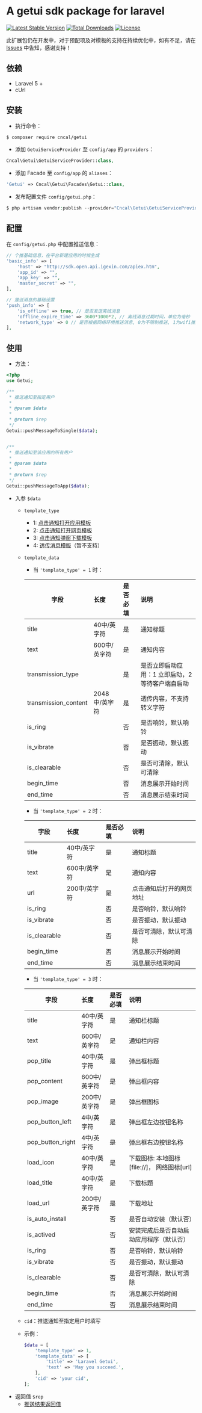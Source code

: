 # A getui sdk package for laravel

[![Latest Stable Version](https://poser.pugx.org/cncal/getui/v/stable)](https://packagist.org/packages/cncal/getui)
[![Total Downloads](https://poser.pugx.org/cncal/getui/downloads)](https://packagist.org/packages/cncal/getui)
[![License](https://poser.pugx.org/cncal/getui/license)](https://packagist.org/packages/cncal/getui)

此扩展包仍在开发中，对于预配项及对模板的支持在持续优化中，如有不足，请在 [Issues](https://github.com/cncal/getui/issues) 中告知，感谢支持！

## 依赖
* Laravel 5 +
* cUrl

## 安装
* 执行命令： 
```sh
$ composer require cncal/getui
```

* 添加 `GetuiServiceProvider` 至 `config/app` 的 `providers`：
```php
Cncal\Getui\GetuiServiceProvider::class,
```

* 添加 Facade 至 `config/app` 的 `aliases`：
```php
'Getui' => Cncal\Getui\Facades\Getui::class,
```

* 发布配置文件 `config/getui.php`：
```php
$ php artisan vendor:publish --provider="Cncal\Getui\GetuiServiceProvider"
```

## 配置
在 `config/getui.php` 中配置推送信息：
```php
// 个推基础信息，在平台新建应用的时候生成
'basic_info' => [
    'host' => "http://sdk.open.api.igexin.com/apiex.htm",
    'app_id' => "",
    'app_key' => "",
    'master_secret' => "",
],

// 推送消息的基础设置
'push_info' => [
    'is_offline' => true, // 是否发送离线消息
    'offline_expire_time' => 3600*1000*2, // 离线消息过期时间，单位为毫秒
    'network_type' => 0 // 是否根据网络环境推送消息, 0为不限制推送, 1为wifi推送, 2为4G/3G/2G
],
```

## 使用
* 方法：
```php
<?php 
use Getui;

/**
 * 推送通知至指定用户
 *
 * @param $data
 *
 * @return $rep
 */
Getui::pushMessageToSingle($data);


/**
 * 推送通知至该应用的所有用户
 *
 * @param $data
 *
 * @return $rep
 */
Getui::pushMessageToApp($data);

```

* 入参 `$data`
    * `template_type`
       * 1: [点击通知打开应用模板](http://docs.getui.com/server/php/template/#1)
       * 2: [点击通知打开网页模板](http://docs.getui.com/server/php/template/#2)
       * 3: [点击通知弹窗下载模板](http://docs.getui.com/server/php/template/#3)
       * 4: [透传消息模版](http://docs.getui.com/server/php/template/#4)（暂不支持）
       
    * `template_data`
       * 当 `'template_type' = 1` 时：    
       
        | 字段 | 长度 | 是否必填 | 说明 | 
        | ----------- | :--- | :--- | :--------- |
        | title | 40中/英字符 | 是 | 通知标题 |
        | text | 600中/英字符 | 是 | 通知内容 |
        | transmission_type |  | 是 | 是否立即启动应用：1 立即启动，2 等待客户端自启动 |
        | transmission_content | 2048中/英字符 | 是 | 透传内容，不支持转义字符 |
        | is_ring |  | 否 | 是否响铃，默认响铃 |
        | is_vibrate |  | 否 | 是否振动，默认振动 |
        | is_clearable |  | 否 | 是否可清除，默认可清除 |
        | begin_time |  | 否 | 消息展示开始时间 |
        | end_time |  | 否 | 消息展示结束时间 |
      
       * 当 `'template_type' = 2` 时：  
         
        | 字段 | 长度 | 是否必填 | 说明 | 
        | ----------- | :--- | :--- | :--------- |
        | title | 40中/英字符 | 是 | 通知标题 |
        | text | 600中/英字符 | 是 | 通知内容 |
        | url | 200中/英字符 | 是 | 点击通知后打开的网页地址 |
        | is_ring |  | 否 | 是否响铃，默认响铃 |
        | is_vibrate |  | 否 | 是否振动，默认振动 |
        | is_clearable |  | 否 | 是否可清除，默认可清除 |
        | begin_time |  | 否 | 消息展示开始时间 |
        | end_time |  | 否 | 消息展示结束时间 |
        
        * 当 `'template_type' = 3` 时：  
                 
        | 字段 | 长度 | 是否必填 | 说明 | 
        | ----------- | :--- | :--- | :--------- |
        | title | 40中/英字符 | 是 | 通知栏标题 |
        | text | 600中/英字符 | 是 | 通知栏内容 |
        | pop_title | 40中/英字符 | 是 | 弹出框标题 |
        | pop_content | 600中/英字符 | 是 | 弹出框内容 |
        | pop_image | 200中/英字符 | 是 | 弹出框图标 |
        | pop_button_left | 4中/英字符 | 是 | 弹出框左边按钮名称 |
        | pop_button_right | 4中/英字符 | 是 | 弹出框右边按钮名称 |
        | load_icon | 40中/英字符 | 是 | 下载图标: 本地图标[file://]， 网络图标[url] |
        | load_title | 40中/英字符 | 是 | 下载标题 |
        | load_url | 200中/英字符 | 是 | 下载地址 |
        | is_auto_install |  | 否 | 是否自动安装（默认否） |
        | is_actived |  | 否 | 安装完成后是否自动启动应用程序（默认否）|
        | is_ring |  | 否 | 是否响铃，默认响铃 |
        | is_vibrate |  | 否 | 是否振动，默认振动 |
        | is_clearable |  | 否 | 是否可清除，默认可清除 |
        | begin_time |  | 否 | 消息展示开始时间 |
        | end_time |  | 否 | 消息展示结束时间 |
    
    * `cid`：推送通知至指定用户时填写
    
    * 示例：
       ```php
       $data = [
           'template_type' => 1,
           'template_data' => [
               'title' => 'Laravel Getui',
               'text' => 'May you succeed.',
           ],
           'cid' => 'your cid',
       ];
       ```
* 返回值 `$rep`
    * [推送结果返回值](http://docs.getui.com/server/php/push/#7)
